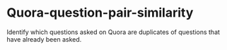 # Quora-question-pair-similarity
Identify which questions asked on Quora are duplicates of questions that have already been asked.
